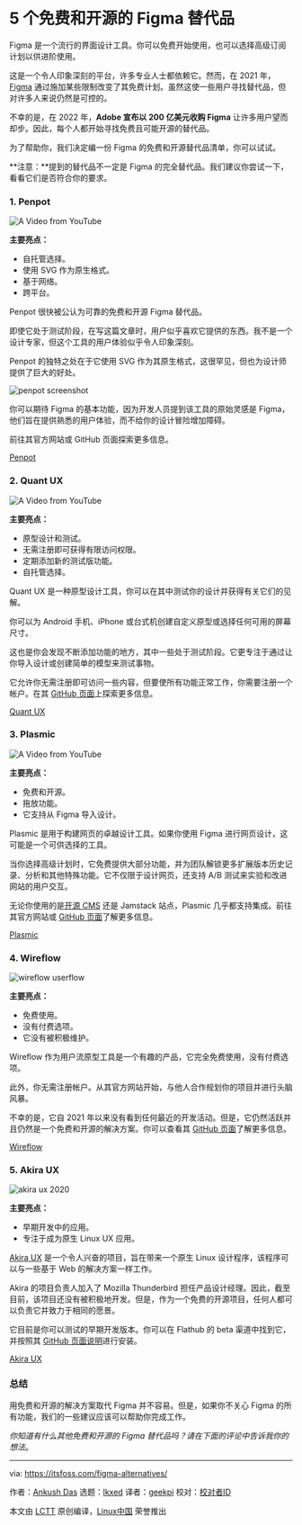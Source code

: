 [#]: subject: "5 Free and Open-Source Figma Alternatives"
[#]: via: "https://itsfoss.com/figma-alternatives/"
[#]: author: "Ankush Das https://itsfoss.com/author/ankush/"
[#]: collector: "lkxed"
[#]: translator: "geekpi"
[#]: reviewer: " "
[#]: publisher: " "
[#]: url: " "

5 个免费和开源的 Figma 替代品
======
Figma 是一个流行的界面设计工具。你可以免费开始使用，也可以选择高级订阅计划以供进阶使用。

这是一个令人印象深刻的平台，许多专业人士都依赖它。然而，在 2021 年，[Figma][1] 通过施加某些限制改变了其免费计划。虽然这使一些用户寻找替代品，但对许多人来说仍然是可控的。

不幸的是，在 2022 年，**Adobe 宣布以 200 亿美元收购 Figma** 让许多用户望而却步。因此，每个人都开始寻找免费且可能开源的替代品。

为了帮助你，我们决定编一份 Figma 的免费和开源替代品清单，你可以试试。

**注意：**提到的替代品不一定是 Figma 的完全替代品。我们建议你尝试一下，看看它们是否符合你的要求。

### 1. Penpot

![A Video from YouTube][2]

**主要亮点：**

* 自托管选择。
* 使用 SVG 作为原生格式。
* 基于网络。
* 跨平台。

Penpot 很快被公认为可靠的免费和开源 Figma 替代品。

即使它处于测试阶段，在写这篇文章时，用户似乎喜欢它提供的东西。我不是一个设计专家，但这个工具的用户体验似乎令人印象深刻。

Penpot 的独特之处在于它使用 SVG 作为其原生格式，这很罕见，但也为设计师提供了巨大的好处。

![penpot screenshot][3]

你可以期待 Figma 的基本功能，因为开发人员提到该工具的原始灵感是 Figma，他们旨在提供熟悉的用户体验，而不给你的设计冒险增加障碍。

前往其官方网站或 GitHub 页面探索更多信息。

[Penpot][4]

### 2. Quant UX

![A Video from YouTube][5]

**主要亮点：**

* 原型设计和测试。
* 无需注册即可获得有限访问权限。
* 定期添加新的测试版功能。
* 自托管选择。

Quant UX 是一种原型设计工具，你可以在其中测试你的设计并获得有关它们的见解。

你可以为 Android 手机、iPhone 或台式机创建自定义原型或选择任何可用的屏幕尺寸。

这也是你会发现不断添加功能的地方，其中一些处于测试阶段。它更专注于通过让你导入设计或创建简单的模型来测试事物。

它允许你无需注册即可访问一些内容，但要使所有功能正常工作，你需要注册一个帐户。在其 [GitHub 页面][6]上探索更多信息。

[Quant UX][7]

### 3. Plasmic

![A Video from YouTube][8]

**主要亮点：**

* 免费和开源。
* 拖放功能。
* 它支持从 Figma 导入设计。

Plasmic 是用于构建网页的卓越设计工具。如果你使用 Figma 进行网页设计，这可能是一个可供选择的工具。

当你选择高级计划时，它免费提供大部分功能，并为团队解锁更多扩展版本历史记录、分析和其他特殊功能。它不仅限于设计网页，还支持 A/B 测试来实验和改进网站的用户交互。

无论你使用的是[开源 CMS][9] 还是 Jamstack 站点，Plasmic 几乎都支持集成。前往其官方网站或 [GitHub 页面][10]了解更多信息。

[Plasmic][11]

### 4. Wireflow

![wireflow userflow][12]

**主要亮点：**

* 免费使用。
* 没有付费选项。
* 它没有被积极维护。

Wireflow 作为用户流原型工具是一个有趣的产品，它完全免费使用，没有付费选项。

此外，你无需注册帐户。从其官方网站开始，与他人合作规划你的项目并进行头脑风暴。

不幸的是，它自 2021 年以来没有看到任何最近的开发活动。但是，它仍然活跃并且仍然是一个免费和开源的解决方案。你可以查看其 [GitHub 页面][13]了解更多信息。

[Wireflow][14]

### 5. Akira UX

![akira ux 2020][15]

**主要亮点：**

* 早期开发中的应用。
* 专注于成为原生 Linux UX 应用。

[Akira UX][16] 是一个令人兴奋的项目，旨在带来一个原生 Linux 设计程序，该程序可以与一些基于 Web 的解决方案一样工作。

Akira 的项目负责人加入了 Mozilla Thunderbird 担任产品设计经理。因此，截至目前，该项目还没有被积极地开发。但是，作为一个免费的开源项目，任何人都可以负责它并致力于相同的愿景。

它目前是你可以测试的早期开发版本。你可以在 Flathub 的 beta 渠道中找到它，并按照其 [GitHub 页面说明][17]进行安装。

[Akira UX][18]

### 总结

用免费和开源的解决方案取代 Figma 并不容易。但是，如果你不关心 Figma 的所有功能，我们的一些建议应该可以帮助你完成工作。

*你知道有什么其他免费和开源的 Figma 替代品吗？请在下面的评论中告诉我你的想法*。

--------------------------------------------------------------------------------

via: https://itsfoss.com/figma-alternatives/

作者：[Ankush Das][a]
选题：[lkxed][b]
译者：[geekpi](https://github.com/geekpi)
校对：[校对者ID](https://github.com/校对者ID)

本文由 [LCTT](https://github.com/LCTT/TranslateProject) 原创编译，[Linux中国](https://linux.cn/) 荣誉推出

[a]: https://itsfoss.com/author/ankush/
[b]: https://github.com/lkxed
[1]: https://www.figma.com/
[2]: https://youtu.be/JozESuPcVpg
[3]: https://itsfoss.com/wp-content/uploads/2022/09/penpot-screenshot.jpg
[4]: https://penpot.app/
[5]: https://youtu.be/eGDTAJlB-uI
[6]: https://github.com/KlausSchaefers/quant-ux
[7]: https://quant-ux.com/
[8]: https://youtu.be/sXXpe5jjnRs
[9]: https://itsfoss.com/open-source-cms/
[10]: https://github.com/plasmicapp/plasmic
[11]: https://www.plasmic.app/
[12]: https://itsfoss.com/wp-content/uploads/2022/09/wireflow-userflow-800x570.jpg
[13]: https://github.com/vanila-io/wireflow
[14]: https://wireflow.co/
[15]: https://itsfoss.com/wp-content/uploads/2022/09/akira-ux-2020.png
[16]: https://itsfoss.com/akira-design-tool/
[17]: https://github.com/akiraux/Akira
[18]: https://github.com/akiraux/Akira
